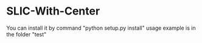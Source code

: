 # SLIC-With-Center
You can install it by command "python setup.py install"
usage example is in the folder "test"
